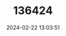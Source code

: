---
title: "136424"
category: "Micronycteris microtis"
draft: false
date: 2024-02-22 13:03:51
languages:
  English: ["Common Big-eared Bat"]
---